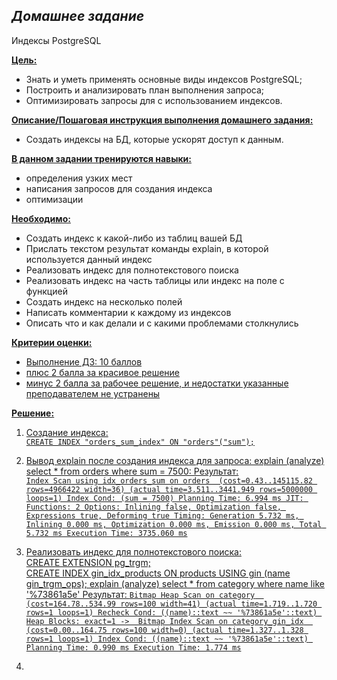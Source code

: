 ## *Домашнее задание*  
Индексы PostgreSQL

**<u>Цель:</u>**  
* Знать и уметь применять основные виды индексов PostgreSQL;  
* Построить и анализировать план выполнения запроса;  
* Оптимизировать запросы для с использованием индексов.  


**<u>Описание/Пошаговая инструкция выполнения домашнего задания:</u>**  
* Создать индексы на БД, которые ускорят доступ к данным.  

**<u>В данном задании тренируются навыки:</u>**  

* определения узких мест  
* написания запросов для создания индекса  
* оптимизации  

**<u>Необходимо:</u>**  

* Создать индекс к какой-либо из таблиц вашей БД  
* Прислать текстом результат команды explain,
в которой используется данный индекс  
* Реализовать индекс для полнотекстового поиска   
* Реализовать индекс на часть таблицы или индекс
на поле с функцией  
* Создать индекс на несколько полей  
* Написать комментарии к каждому из индексов  
* Описать что и как делали и с какими проблемами
столкнулись  

**<u>Критерии оценки:</n>**  

* Выполнение ДЗ: 10 баллов  
* плюс 2 балла за красивое решение    
* минус 2 балла за рабочее решение, и недостатки указанные преподавателем не устранены  

**<u>Решение:</u>**  

1. Создание индекса:   
``CREATE INDEX "orders_sum_index" ON "orders"("sum");``

2. Вывод explain после создания индекса для запроса:
explain (analyze) select * from orders where sum = 7500:
Результат:  
   ``Index Scan using idx_orders_sum on orders  (cost=0.43..145115.82 rows=4966422 width=36) (actual time=3.511..3441.949 rows=5000000 loops=1)
  Index Cond: (sum = 7500)
Planning Time: 6.994 ms
JIT:
  Functions: 2
  Options: Inlining false, Optimization false, Expressions true, Deforming true
  Timing: Generation 5.732 ms, Inlining 0.000 ms, Optimization 0.000 ms, Emission 0.000 ms, Total 5.732 ms
Execution Time: 3735.060 ms``


4. Реализовать индекс для полнотекстового поиска:  
CREATE EXTENSION pg_trgm;  
CREATE INDEX gin_idx_products ON products USING gin (name gin_trgm_ops);
explain (analyze) select * from category where name like '%73861a5e'
Результат:
``Bitmap Heap Scan on category  (cost=164.78..534.99 rows=100 width=41) (actual time=1.719..1.720 rows=1 loops=1)
  Recheck Cond: ((name)::text ~~ '%73861a5e'::text)
  Heap Blocks: exact=1
  ->  Bitmap Index Scan on category_gin_idx  (cost=0.00..164.75 rows=100 width=0) (actual time=1.327..1.328 rows=1 loops=1)
        Index Cond: ((name)::text ~~ '%73861a5e'::text)
Planning Time: 0.990 ms
Execution Time: 1.774 ms``

6. 

